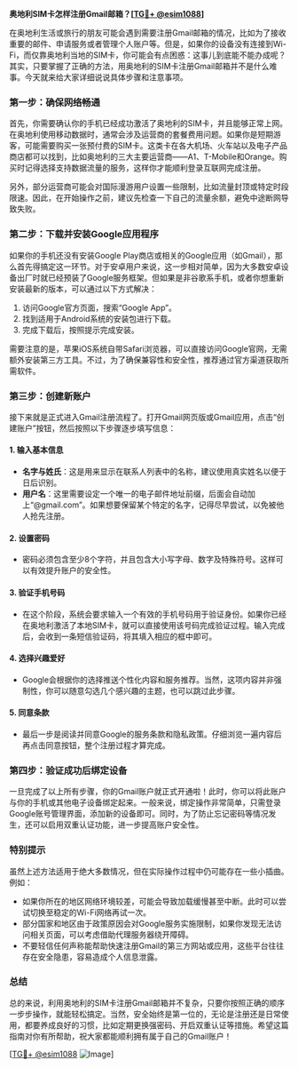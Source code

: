 **奥地利SIM卡怎样注册Gmail邮箱？[[TG💪+ @esim1088](https://t.me/s/esim1088)]**

在奥地利生活或旅行的朋友可能会遇到需要注册Gmail邮箱的情况，比如为了接收重要的邮件、申请服务或者管理个人账户等。但是，如果你的设备没有连接到Wi-Fi，而仅靠奥地利当地的SIM卡，你可能会有点困惑：这事儿到底能不能办成呢？其实，只要掌握了正确的方法，用奥地利的SIM卡注册Gmail邮箱并不是什么难事。今天就来给大家详细说说具体步骤和注意事项。

### **第一步：确保网络畅通**
首先，你需要确认你的手机已经成功激活了奥地利的SIM卡，并且能够正常上网。在奥地利使用移动数据时，通常会涉及运营商的套餐费用问题。如果你是短期游客，可能需要购买一张预付费的SIM卡。这类卡在各大机场、火车站以及电子产品商店都可以找到，比如奥地利的三大主要运营商——A1、T-Mobile和Orange。购买时记得选择支持数据流量的服务，这样你才能顺利登录互联网完成注册。

另外，部分运营商可能会对国际漫游用户设置一些限制，比如流量封顶或特定时段限速。因此，在开始操作之前，建议先检查一下自己的流量余额，避免中途断网导致失败。

### **第二步：下载并安装Google应用程序**
如果你的手机还没有安装Google Play商店或相关的Google应用（如Gmail），那么首先得搞定这一环节。对于安卓用户来说，这一步相对简单，因为大多数安卓设备出厂时就已经预装了Google服务框架。但如果是非谷歌系手机，或者你想重新安装最新的版本，可以通过以下方式解决：

1. 访问Google官方页面，搜索“Google App”。
2. 找到适用于Android系统的安装包进行下载。
3. 完成下载后，按照提示完成安装。

需要注意的是，苹果iOS系统自带Safari浏览器，可以直接访问Google官网，无需额外安装第三方工具。不过，为了确保兼容性和安全性，推荐通过官方渠道获取所需软件。

### **第三步：创建新账户**
接下来就是正式进入Gmail注册流程了。打开Gmail网页版或Gmail应用，点击“创建账户”按钮，然后按照以下步骤逐步填写信息：

#### 1. 输入基本信息
- **名字与姓氏**：这是用来显示在联系人列表中的名称，建议使用真实姓名以便于日后识别。
- **用户名**：这里需要设定一个唯一的电子邮件地址前缀，后面会自动加上“@gmail.com”。如果想要保留某个特定的名字，记得尽早尝试，以免被他人抢先注册。

#### 2. 设置密码
- 密码必须包含至少8个字符，并且包含大小写字母、数字及特殊符号。这样可以有效提升账户的安全性。

#### 3. 验证手机号码
- 在这个阶段，系统会要求输入一个有效的手机号码用于验证身份。如果你已经在奥地利激活了本地SIM卡，就可以直接使用该号码完成验证过程。输入完成后，会收到一条短信验证码，将其填入相应的框中即可。

#### 4. 选择兴趣爱好
- Google会根据你的选择推送个性化内容和服务推荐。当然，这项内容并非强制性，你可以随意勾选几个感兴趣的主题，也可以跳过此步骤。

#### 5. 同意条款
- 最后一步是阅读并同意Google的服务条款和隐私政策。仔细浏览一遍内容后再点击同意按钮，整个注册过程才算完成。

### **第四步：验证成功后绑定设备**
一旦完成了以上所有步骤，你的Gmail账户就正式开通啦！此时，你可以将此账户与你的手机或其他电子设备绑定起来。一般来说，绑定操作非常简单，只需登录Google账号管理界面，添加新的设备即可。同时，为了防止忘记密码等情况发生，还可以启用双重认证功能，进一步提高账户安全性。

### **特别提示**
虽然上述方法适用于绝大多数情况，但在实际操作过程中仍可能存在一些小插曲。例如：
- 如果你所在的地区网络环境较差，可能会导致加载缓慢甚至中断。此时可以尝试切换至稳定的Wi-Fi网络再试一次。
- 部分国家和地区由于政策原因会对Google服务实施限制，如果你发现无法访问相关页面，可以考虑借助代理服务器绕开障碍。
- 不要轻信任何声称能帮助快速注册Gmail的第三方网站或应用，这些平台往往存在安全隐患，容易造成个人信息泄露。

### **总结**
总的来说，利用奥地利的SIM卡注册Gmail邮箱并不复杂，只要你按照正确的顺序一步步操作，就能轻松搞定。当然，安全始终是第一位的，无论是注册还是日常使用，都要养成良好的习惯，比如定期更换强密码、开启双重认证等措施。希望这篇指南对你有所帮助，祝大家都能顺利拥有属于自己的Gmail账户！

[[TG💪+ @esim1088](https://t.me/s/esim1088) ![Image](https://i.postimg.cc/4NQfJmqS/Snipaste-2025-05-13-00-14-12.png)]